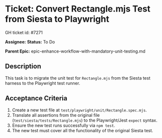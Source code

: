 # Ticket: Convert Rectangle.mjs Test from Siesta to Playwright

GH ticket id: #7271

**Assignee:**
**Status:** To Do

**Parent Epic:** epic-enhance-workflow-with-mandatory-unit-testing.md

## Description

This task is to migrate the unit test for `Rectangle.mjs` from the Siesta test harness to the Playwright test runner.

## Acceptance Criteria

1.  Create a new test file at `test/playwright/unit/Rectangle.spec.mjs`.
2.  Translate all assertions from the original file (`test/siesta/tests/Rectangle.mjs`) to the Playwright/Jest `expect` syntax.
3.  Ensure the new test runs successfully via `npm test`.
4.  The new test must cover all the functionality of the original Siesta test.

